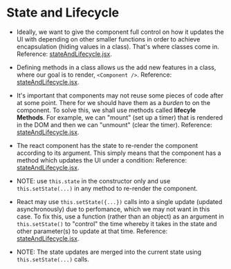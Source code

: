 <h1>State and Lifecycle</h1>

- Ideally, we want to give the component full control on how it updates the UI with depending on other smaller functions in order to achieve encapsulation (hiding values in a class). That's where classes come in. Reference: [stateAndLifecycle.jsx](stateAndLifecycle.jsx).

- Defining methods in a class allows us the add new features in a class, where our goal is to render, `<Component />`. Reference: [stateAndLifecycle.jsx](stateAndLifecycle.jsx).

- It's important that components may not reuse some pieces of code after at some point. There for we should have them as a _burden_ to on the component. To solve this, we shall use methods called **lifecyle Methods**. For example, we can "mount" (set up a timer) that is rendered in the DOM and then we can "unmount" (clear the timer). Reference: [stateAndLifecycle.jsx](stateAndLifecycle.jsx).

- The react component has the state to re-render the component according to its argument. This simply means that the component has a method which updates the UI under a condition: Reference: [stateAndLifecycle.jsx](stateAndLifecycle.jsx).

- NOTE: use `this.state` in the constructor only and use `this.setState(...)` in any method to re-render the component.

- React may use `this.setState({...})` calls into a single update (updated asynchronously) due to perfomance, which we may not want in this case. To fix this, use a function (rather than an object) as an argument in `this.setState()` to "control" the time whereby it takes in the state and other parameter(s) to update at that time. Reference: [stateAndLifecycle.jsx](stateAndLifecycle.jsx).

- NOTE: The state updates are merged into the current state using `this.setState(...)` calls.
